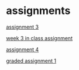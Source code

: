 # assignments

[assignment 3](https://github.com/maxdonkers/assignments/blob/master/assignment3.ipynb)


[week 3 in class assignment](https://github.com/maxdonkers/assignments/blob/master/week3-2.ipynb)

[assignment 4](https://github.com/maxdonkers/assignments/blob/master/assignment4.ipynb)

[graded assignment 1](https://github.com/maxdonkers/assignments/blob/master/Graded_assignment1.ipynb)
